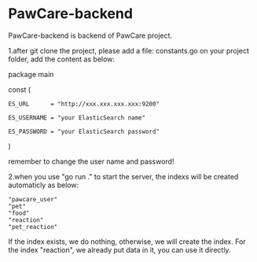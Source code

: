 # PawCare-backend
PawCare-backend is backend of PawCare project.

1.after git clone the project, please add a file: constants.go on your project folder, add the content as below:


package main


const (

	ES_URL      = "http://xxx.xxx.xxx.xxx:9200"
	
	ES_USERNAME = "your ElasticSearch name"
	
	ES_PASSWORD = "your ElasticSearch password"
)


remember to change the user name and password!


2.when you use "go run ." to start the server, the indexs will be created automaticly as below:

	"pawcare_user"
	"pet"
	"food"
	"reaction"
	"pet_reaction"

If the index exists, we do nothing, otherwise, we will create the index.
For the index "reaction", we already put data in it, you can use it directly.

